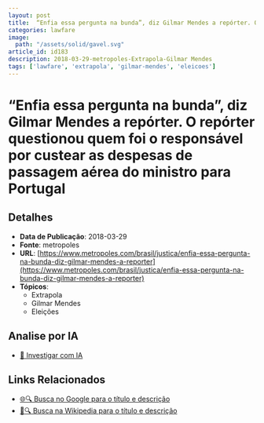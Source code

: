 ```yaml
---
layout: post
title:  “Enfia essa pergunta na bunda”, diz Gilmar Mendes a repórter. O repórter questionou quem foi o responsável por custear as despesas de passagem aérea do ministro para Portugal
categories: lawfare
image: 
  path: "/assets/solid/gavel.svg"
article_id: id183
description: 2018-03-29-metropoles-Extrapola-Gilmar Mendes
tags: ['lawfare', 'extrapola', 'gilmar-mendes', 'eleicoes']
---
```


# “Enfia essa pergunta na bunda”, diz Gilmar Mendes a repórter. O repórter questionou quem foi o responsável por custear as despesas de passagem aérea do ministro para Portugal

## Detalhes
- **Data de Publicação**: 2018-03-29
- **Fonte**: metropoles
- **URL**: [https://www.metropoles.com/brasil/justica/enfia-essa-pergunta-na-bunda-diz-gilmar-mendes-a-reporter](https://www.metropoles.com/brasil/justica/enfia-essa-pergunta-na-bunda-diz-gilmar-mendes-a-reporter)
- **Tópicos**:
  - Extrapola
  - Gilmar Mendes
  - Eleições

## Analise por IA
- [🤖 Investigar com IA](https://www.perplexity.ai/search?q=%22not%C3%ADcia%20artigo%20Brasil%22%20%E2%80%9CEnfia%20essa%20pergunta%20na%20bunda%E2%80%9D%2C%20diz%20Gilmar%20Mendes%20a%20rep%C3%B3rter.%20O%20rep%C3%B3rter%20questionou%20quem%20foi%20o%20respons%C3%A1vel%20por%20custear%20as%20despesas%20de%20passagem%20a%C3%A9rea%20do%20ministro%20para%20Portugal%20metropoles%202018-03-29)

## Links Relacionados
- [🌐🔍 Busca no Google para o título e descrição](https://www.google.com/search?q=%22not%C3%ADcia%20artigo%20Brasil%22%20%E2%80%9CEnfia%20essa%20pergunta%20na%20bunda%E2%80%9D%2C%20diz%20Gilmar%20Mendes%20a%20rep%C3%B3rter.%20O%20rep%C3%B3rter%20questionou%20quem%20foi%20o%20respons%C3%A1vel%20por%20custear%20as%20despesas%20de%20passagem%20a%C3%A9rea%20do%20ministro%20para%20Portugal%20metropoles%202018-03-29)
- [📖🔍 Busca na Wikipedia para o título e descrição](https://pt.wikipedia.org/w/index.php?search=%22not%C3%ADcia%20artigo%20Brasil%22%20%E2%80%9CEnfia%20essa%20pergunta%20na%20bunda%E2%80%9D%2C%20diz%20Gilmar%20Mendes%20a%20rep%C3%B3rter.%20O%20rep%C3%B3rter%20questionou%20quem%20foi%20o%20respons%C3%A1vel%20por%20custear%20as%20despesas%20de%20passagem%20a%C3%A9rea%20do%20ministro%20para%20Portugal%20metropoles%202018-03-29)

